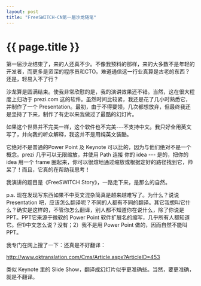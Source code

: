 ```yaml
---
layout: post
title: "FreeSWITCH-CN第一届沙龙随笔"
---
```


# {{ page.title }}

第一届沙龙结束了，来的人还真不少。不像我预料的那样，来的大多数不是年轻的开发者，而更多是资深的程序员和CTO。难道通信这一行业真算是古老的东西？还是，轻易入不了行？

沙龙算是圆满结束。使我非常欣慰的是，我的演讲效果还不错。当然，这在很大程度上归功于 prezi.com 这的软件。虽然时间比较紧，我还是花了几小时熟悉它，并制作了一个 Presentation。最初，由于不得要领，几次都想放弃，但最终我还是坚持了下来，制作了有史以来我做过了最酷的幻灯片。

如果这个世界并不完美一样，这个软件也不完美---不支持中文。我只好全用英文写了，并向我的听众解释，我这并不是用纯英文装酷。

它绝对不是普通的Power Point 及 Keynote 可以比的，因为与他们绝对不是一个概念。prezi 几乎可以无限缩放，并使用 Path 连接 你的 idea --- 是的，把你的 idea 用一个 frame 圈起来，你可以很煊地通过缩放或根据定好的路径找到它，帅呆了！而且，它真的在帮助我思考！

我演讲的题目是《FreeSWITCH Story》，一路走下来，是那么的自然。


p.s.  现在发现写东西如果不中英文混杂简真是越来越难写了。为什么？说说 Presentation 吧，应该怎么翻译呢？不同的人都有不同的翻译。其它我想叫它什么？确实是这样的，不管你怎么翻译，别人都不知道你在说什么，除了你说是PPT。PPT它来源于微软的 Power Point 软件扩展名的缩写，几乎所有人都知道它。但1)中文怎么说？没有；2）我不是用 Power Point 做的，因而自然不能叫 PPT。

我专门在网上搜了一下：还真是不好翻译：

<http://www.oktranslation.com/Cms/Article.aspx?ArticleID=453>

类似 Keynote 里的 Slide Show，翻译成幻灯片似乎更准确些。当然，要更准确，就是不翻译。

